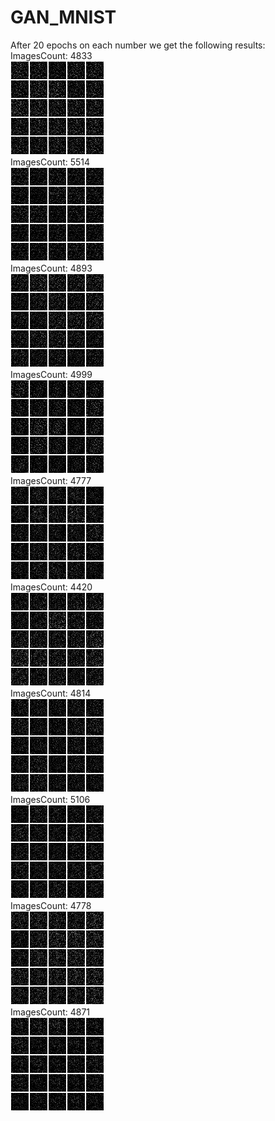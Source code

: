 # GAN_MNIST

After 20 epochs on each number we get the following results:<br />
ImagesCount: 4833<br />
![](https://github.com/marie-frostova/GAN_MNIST/blob/master/GAN_MNIST/Generated_Images/Examples_0/Gif_0.gif)<br />
ImagesCount: 5514<br />
![](https://github.com/marie-frostova/GAN_MNIST/blob/master/GAN_MNIST/Generated_Images/Examples_1/Gif_1.gif)<br />
ImagesCount: 4893<br />
![](https://github.com/marie-frostova/GAN_MNIST/blob/master/GAN_MNIST/Generated_Images/Examples_2/Gif_2.gif)<br />
ImagesCount: 4999<br />
![](https://github.com/marie-frostova/GAN_MNIST/blob/master/GAN_MNIST/Generated_Images/Examples_3/Gif_3.gif)<br />
ImagesCount: 4777<br />
![](https://github.com/marie-frostova/GAN_MNIST/blob/master/GAN_MNIST/Generated_Images/Examples_4/Gif_4.gif)<br />
ImagesCount: 4420<br />
![](https://github.com/marie-frostova/GAN_MNIST/blob/master/GAN_MNIST/Generated_Images/Examples_5/Gif_5.gif)<br />
ImagesCount: 4814<br />
![](https://github.com/marie-frostova/GAN_MNIST/blob/master/GAN_MNIST/Generated_Images/Examples_6/Gif_6.gif)<br />
ImagesCount: 5106<br />
![](https://github.com/marie-frostova/GAN_MNIST/blob/master/GAN_MNIST/Generated_Images/Examples_7/Gif_7.gif)<br />
ImagesCount: 4778<br />
![](https://github.com/marie-frostova/GAN_MNIST/blob/master/GAN_MNIST/Generated_Images/Examples_8/Gif_8.gif)<br />
ImagesCount: 4871<br />
![](https://github.com/marie-frostova/GAN_MNIST/blob/master/GAN_MNIST/Generated_Images/Examples_9/Gif_9.gif)<br />

